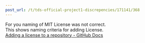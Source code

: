 ```yaml
---
post_url: /t/tds-official-project1-discrepencies/171141/368
---
```

For you naming of MIT License was not correct.  
This shows naming criteria for adding License.  
[Adding a license to a repository - GitHub Docs](https://docs.github.com/en/communities/setting-up-your-project-for-healthy-contributions/adding-a-license-to-a-repository)